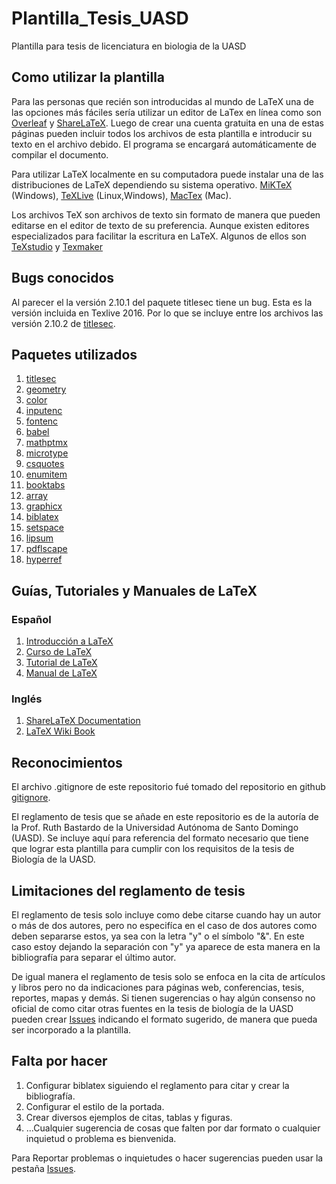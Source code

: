 # Plantilla_Tesis_UASD

Plantilla para tesis de licenciatura en biologia de la UASD

## Como utilizar la plantilla

Para las personas que recién son introducidas al mundo de LaTeX una de las opciones más fáciles sería utilizar un editor de LaTex en línea como son [Overleaf](https://www.overleaf.com/) y [ShareLaTeX](https://www.sharelatex.com/).
Luego de crear una cuenta gratuita en una de estas páginas pueden incluir todos los archivos de esta plantilla e introducir su texto en el archivo debido.
El programa se encargará automáticamente de compilar el documento.

Para utilizar LaTeX localmente en su computadora puede instalar una de las distribuciones de LaTeX dependiendo su sistema operativo.
[MiKTeX](https://miktex.org/) (Windows), [TeXLive](https://www.tug.org/texlive/) (Linux,Windows), [MacTex](https://www.tug.org/mactex/) (Mac).

Los archivos TeX son archivos de texto sin formato de manera que pueden editarse en el editor de texto de su preferencia.
Aunque existen editores especializados para facilitar la escritura en LaTeX.
Algunos de ellos son [TeXstudio](http://www.texstudio.org/) y [Texmaker](http://www.xm1math.net/texmaker/)

## Bugs conocidos

Al parecer el la versión 2.10.1 del paquete titlesec tiene un bug.
Esta es la versión incluida en Texlive 2016.
Por lo que se incluye entre los archivos las versión 2.10.2 de [titlesec](https://www.ctan.org/pkg/titlesec).

## Paquetes utilizados

1. [titlesec](https://www.ctan.org/pkg/titlesec)
2. [geometry](https://www.ctan.org/pkg/geometry)
3. [color](https://www.ctan.org/pkg/color)
4. [inputenc](https://www.ctan.org/pkg/inputenc)
5. [fontenc](https://www.ctan.org/pkg/fontenc)
6. [babel](https://www.ctan.org/pkg/babel)
7. [mathptmx](https://www.ctan.org/pkg/mathptmx)
8. [microtype](https://www.ctan.org/pkg/microtype)
9. [csquotes](https://www.ctan.org/pkg/csquotes)
10. [enumitem](https://www.ctan.org/pkg/enumitem)
11. [booktabs](https://www.ctan.org/pkg/booktabs)
12. [array](https://www.ctan.org/pkg/array)
13. [graphicx](https://www.ctan.org/pkg/graphicx)
14. [biblatex](https://www.ctan.org/pkg/biblatex)
15. [setspace](https://www.ctan.org/pkg/setspace)
16. [lipsum](https://www.ctan.org/pkg/lipsum)
17. [pdflscape](https://www.ctan.org/pkg/pdflscape)
18. [hyperref](https://www.ctan.org/pkg/hyperref)

## Guías, Tutoriales y Manuales de LaTeX

### Español

1. [Introducción a LaTeX](http://pcmap.unizar.es/~pilar/latex.pdf)
2. [Curso de LaTeX](http://matematicas.uclm.es/earanda/wp-content/uploads/downloads/2013/10/latex.pdf)
3. [Tutorial de LaTeX](http://www2.dis.ulpgc.es/~lalvarez/teaching/pi/latex/TutorialLatex.pdf)
4. [Manual de LaTeX](https://es.wikibooks.org/wiki/Manual_de_LaTeX)

### Inglés

1. [ShareLaTeX Documentation](https://www.sharelatex.com/learn)
2. [LaTeX Wiki Book](https://en.wikibooks.org/wiki/LaTeX)

## Reconocimientos

El archivo .gitignore de este repositorio fué tomado del repositorio en github [gitignore](https://github.com/github/gitignore).

El reglamento de tesis que se añade en este repositorio es de la autoría de la Prof. Ruth Bastardo de la Universidad Autónoma de Santo Domingo (UASD).
Se incluye aquí para referencia del formato necesario que tiene que lograr esta plantilla para cumplir con los requisitos de la tesis de Biología de la UASD.

## Limitaciones del reglamento de tesis

El reglamento de tesis solo incluye como debe citarse cuando hay un autor o más de dos autores, pero no especifíca en el caso de dos autores como deben separarse estos, ya sea con la letra "y" o el símbolo "&". En este caso estoy dejando la separación con  "y" ya aparece de esta manera en la bibliografía para separar el último autor.

De igual manera el reglamento de tesis solo se enfoca en la cita de artículos y libros pero no da indicaciones para páginas web, conferencias, tesis, reportes, mapas y demás. Si tienen sugerencias o hay algún consenso no oficial de como citar otras fuentes en la tesis de biología de la UASD pueden crear [Issues](https://github.com/fpichardom/Plantilla_Tesis_UASD/issues) indicando el formato sugerido, de manera que pueda ser incorporado a la plantilla.

## Falta por hacer

1. Configurar biblatex siguiendo el reglamento para citar y crear la bibliografía.
2. Configurar el estilo de la portada.
3. Crear diversos ejemplos de citas, tablas y figuras.
4. ...Cualquier sugerencia de cosas que falten por dar formato o cualquier inquietud o problema es bienvenida.

Para Reportar problemas o inquietudes o hacer sugerencias pueden usar la pestaña [Issues](https://github.com/fpichardom/Plantilla_Tesis_UASD/issues).
